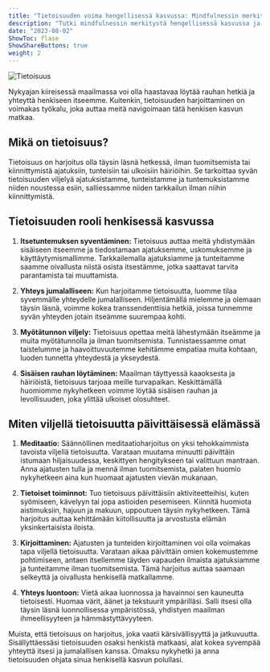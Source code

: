 ```yaml
---
title: "Tietoisuuden voima hengellisessä kasvussa: Mindfulnessin merkitys"
description: "Tutki mindfulnessin merkitystä hengellisessä kasvussa ja saa vinkkejä sen harjoittamiseen päivittäisessä elämässä."
date: "2023-08-02"
ShowToc: flase
ShowShareButtons: true
weight: 2
---
```

![Tietoisuus](https://images.pexels.com/photos/3820380/pexels-photo-3820380.jpeg?cs=srgb&dl=pexels-rfstudio-3820380.jpg&fm=jpg&w=1280&h=854)

Nykyajan kiireisessä maailmassa voi olla haastavaa löytää rauhan hetkiä ja yhteyttä henkiseen itseemme. Kuitenkin, tietoisuuden harjoittaminen on voimakas työkalu, joka auttaa meitä navigoimaan tätä henkisen kasvun matkaa.

## Mikä on tietoisuus?

Tietoisuus on harjoitus olla täysin läsnä hetkessä, ilman tuomitsemista tai kiinnittymistä ajatuksiin, tunteisiin tai ulkoisiin häiriöihin. Se tarkoittaa syvän tietoisuuden viljelyä ajatuksistamme, tunteistamme ja tuntemuksistamme niiden noustessa esiin, salliessamme niiden tarkkailun ilman niihin kiinnittymistä.

## Tietoisuuden rooli henkisessä kasvussa

1. **Itsetuntemuksen syventäminen:** Tietoisuus auttaa meitä yhdistymään sisäiseen itseemme ja tiedostamaan ajatuksemme, uskomuksemme ja käyttäytymismallimme. Tarkkailemalla ajatuksiamme ja tunteitamme saamme oivallusta niistä osista itsestämme, jotka saattavat tarvita parantamista tai muuttamista.

2. **Yhteys jumalalliseen:** Kun harjoitamme tietoisuutta, luomme tilaa syvemmälle yhteydelle jumalalliseen. Hiljentämällä mielemme ja olemaan täysin läsnä, voimme kokea transsendenttisia hetkiä, joissa tunnemme syvän yhteyden jotain itseämme suurempaa kohti.

3. **Myötätunnon viljely:** Tietoisuus opettaa meitä lähestymään itseämme ja muita myötätunnolla ja ilman tuomitsemista. Tunnistaessamme omat taistelumme ja haavoittuvuutemme kehitämme empatiaa muita kohtaan, luoden tunnetta yhteydestä ja ykseydestä.

4. **Sisäisen rauhan löytäminen:** Maailman täyttyessä kaaoksesta ja häiriöistä, tietoisuus tarjoaa meille turvapaikan. Keskittämällä huomiomme nykyhetkeen voimme löytää sisäisen rauhan ja levollisuuden, joka ylittää ulkoiset olosuhteet.

## Miten viljellä tietoisuutta päivittäisessä elämässä

1. **Meditaatio:** Säännöllinen meditaatioharjoitus on yksi tehokkaimmista tavoista viljellä tietoisuutta. Varataan muutama minuutti päivittäin istumaan hiljaisuudessa, keskittyen hengitykseen tai valittuun mantraan. Anna ajatusten tulla ja mennä ilman tuomitsemista, palaten huomio nykyhetkeen aina kun huomaat ajatusten vievän mukanaan.

2. **Tietoiset toiminnot:** Tuo tietoisuus päivittäisiin aktiviteetteihisi, kuten syömiseen, kävelyyn tai jopa astioiden pesemiseen. Kiinnitä huomiota aistimuksiin, hajuun ja makuun, uppoutuen täysin nykyhetkeen. Tämä harjoitus auttaa kehittämään kiitollisuutta ja arvostusta elämän yksinkertaisista iloista.

3. **Kirjoittaminen:** Ajatusten ja tunteiden kirjoittaminen voi olla voimakas tapa viljellä tietoisuutta. Varataan aikaa päivittäin omien kokemustemme pohtimiseen, antaen itsellemme täyden vapauden ilmaista ajatuksiamme ja tunteitamme ilman tuomitsemista. Tämä harjoitus auttaa saamaan selkeyttä ja oivallusta henkisellä matkallamme.

4. **Yhteys luontoon:** Vietä aikaa luonnossa ja havainnoi sen kauneutta tietoisesti. Huomaa värit, äänet ja tekstuurit ympärilläsi. Salli itsesi olla täysin läsnä luonnollisessa ympäristössä, yhdistyen maailman ihmeellisyyteen ja hämmästyttävyyteen.

Muista, että tietoisuus on harjoitus, joka vaatii kärsivällisyyttä ja jatkuvuutta. Sisällyttäessäsi tietoisuuden osaksi henkistä matkaasi, alat kokea syvempää yhteyttä itsesi ja jumalallisen kanssa. Omaksu nykyhetki ja anna tietoisuuden ohjata sinua henkisellä kasvun polullasi.
